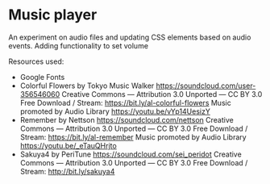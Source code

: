 # Music player
An experiment on audio files and updating CSS elements based on audio events.
Adding functionality to set volume

Resources used:
- Google Fonts
- Colorful Flowers by Tokyo Music Walker https://soundcloud.com/user-356546060
  Creative Commons — Attribution 3.0 Unported — CC BY 3.0
  Free Download / Stream: https://bit.ly/al-colorful-flowers
  Music promoted by Audio Library https://youtu.be/vYp14UesizY 
- Remember by Nettson https://soundcloud.com/nettson
  Creative Commons — Attribution 3.0 Unported — CC BY 3.0
  Free Download / Stream: https://bit.ly/al-remember
  Music promoted by Audio Library https://youtu.be/_eTauQHrjto   
- Sakuya4 by PeriTune https://soundcloud.com/sei_peridot
  Creative Commons — Attribution 3.0 Unported — CC BY 3.0
  Free Download / Stream: http://bit.ly/sakuya4